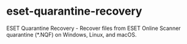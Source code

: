 # eset-quarantine-recovery
ESET Quarantine Recovery - Recover files from ESET Online Scanner quarantine (*.NQF) on Windows, Linux, and macOS.
